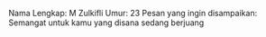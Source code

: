 Nama Lengkap: M Zulkifli
Umur: 23
Pesan yang ingin disampaikan: Semangat untuk kamu yang disana sedang berjuang

